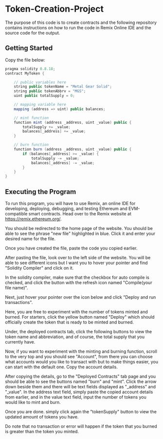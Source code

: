 # Token-Creation-Project
The purpose of this code is to create contracts and the following repository contains instructions on how to run the code in Remix Online IDE and the source code for the output.
## Getting Started
Copy the file below:

```Java
pragma solidity 0.8.18;
contract MyToken {

    // public variables here
    string public tokenName = "Metal Gear Solid";
    string public tokenAbbrv = "MGS";
    uint public totalSupply = 0;

    // mapping variable here
    mapping (address => uint) public balances;

    // mint function
    function mint (address _address, uint _value) public {
        totalSupply += _value;
        balances[_address] += _value;
    }

    // burn function
    function burn (address _address, uint _value) public {
        if (balances[_address] >= _value) {
            totalSupply -= _value;
            balances[_address] -= _value;
        }
    }
}
```
## Executing the Program

To run this program, you will have to use Remix, an online IDE for developing, deploying, debugging, and testing Ethereum and EVM-compatible smart contracts. Head over to the Remix website at https://remix.ethereum.org/.

You should be redirected to the home page of the website. You should be able to see the phrase "new file" highlighted in blue. Click it and enter your desired name for the file.

Once you have created the file, paste the code you copied earlier.

After pasting the file, look over to the left side of the website. You will be able to see different icons but I want you to hover your pointer and find "Solidity Compiler" and click on it.

In the solidity compiler, make sure that the checkbox for auto compile is checked, and click the button with the refresh icon named "Compile(your file name)".

Next, just hover your pointer over the icon below and click "Deploy and run transactions".

Here, you are free to experiment with the number of tokens minted and burned. For starters, click the yellow button named "Deploy" which should officially create the token that is ready to be minted and burned.

Under, the deployed contracts tab, click the following buttons to view the token name and abbreviation, and of course, the total supply that you currently have. 

Now, if you want to experiment with the minting and burning function, scroll to the very top and you should see "Account", from there you can choose what accounts would you like to transact with but to make things easier, you can start with the default one. Copy the account details.

After copying the details, go to the "Deployed Contracts" tab page and you should be able to see the buttons named "burn" and "mint". Click the arrow down beside them and there will be text fields displayed as "_address"
and "_value". In the address text field, simply paste the copied account details from earlier, and in the value text field, input the number of tokens you would like to mint and burn.

Once you are done. simply click again the "tokenSupply"  button to view the updated amount of tokens you have.

Do note that no transaction or error will happen if the token that you burned is greater than the token you minted.




